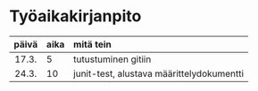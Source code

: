# Työaikakirjanpito

| päivä | aika | mitä tein  |
| :----:|:-----| :-----|
| 17.3. | 5    | tutustuminen gitiin |
| 24.3. | 10   | junit-test, alustava määrittelydokumentti |
